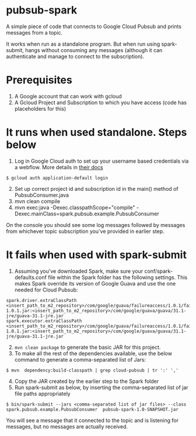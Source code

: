 pubsub-spark
=============
A simple piece of code that connects to Google Cloud Pubsub and prints messages from a topic.  

It works when run as a standalone program. But when run using spark-submit, hangs without consuming any messages 
(although it can authenticate and manage to connect to the subscription).

# Prerequisites
1. A Google account that can work with gcloud
1. A Gcloud Project and Subscription to which you have access (code has placeholders for this)

# It runs when used standalone. Steps below
1. Log in Google Cloud auth to set up your username based credentials via a webflow. More details in 
[their docs](https://cloud.google.com/sdk/gcloud/reference/auth/application-default/login)  
```
$ gcloud auth application-default login
```
2. Set up correct project id and subscription id in the main() method of PubsubConsumer.java
3. mvn clean compile
4. mvn exec:java -Dexec.classpathScope="compile" -Dexec.mainClass=spark.pubsub.example.PubsubConsumer

On the console you should see some log messages followed by messages from whichever topic subscription you've
provided in earlier step.

# It fails when used with spark-submit
1. Assuming you've downloaded Spark, make sure your conf/spark-defaults.conf file within the Spark folder has 
the following settings. This makes Spark override its version of Google Guava and use the one needed for Cloud Pubsub:  
```
spark.driver.extraClassPath <insert_path_to_m2_repository>/com/google/guava/failureaccess/1.0.1/failureaccess-1.0.1.jar:<insert_path_to_m2_repository>/com/google/guava/guava/31.1-jre/guava-31.1-jre.jar
spark.executor.extraClassPath <insert_path_to_m2_repository>/com/google/guava/failureaccess/1.0.1/failureaccess-1.0.1.jar:<insert_path_to_m2_repository>/com/google/guava/guava/31.1-jre/guava-31.1-jre.jar
```
2. ```mvn clean package``` to generate the basic JAR for this project.
3. To make all the rest of the dependencies available, use the below command to generate a comma-separated list of Jars:
```
$ mvn  dependency:build-classpath | grep cloud-pubsub | tr ':' ','
``` 
4. Copy the JAR created by the earlier step to the Spark folder
5. Run spark-submit as below, by inserting the comma-separated list of jar file paths appropriately
```
$ bin/spark-submit --jars <comma-separated list of jar files> --class spark.pubsub.example.PubsubConsumer  pubsub-spark-1.0-SNAPSHOT.jar
```
You will see a message that it connected to the topic and is listening for messages, but no messages are actually received.

